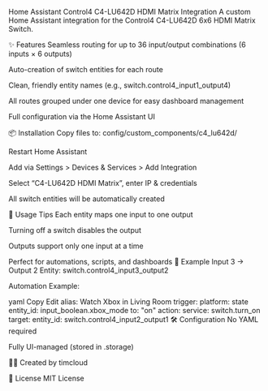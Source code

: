  Home Assistant Control4 C4-LU642D HDMI Matrix Integration
A custom Home Assistant integration for the Control4 C4-LU642D 6x6 HDMI Matrix Switch.

✨ Features
Seamless routing for up to 36 input/output combinations (6 inputs × 6 outputs)

Auto-creation of switch entities for each route

Clean, friendly entity names (e.g., switch.control4_input1_output4)

All routes grouped under one device for easy dashboard management

Full configuration via the Home Assistant UI

📦 Installation
Copy files to: config/custom_components/c4_lu642d/

Restart Home Assistant

Add via Settings > Devices & Services > Add Integration

Select “C4-LU642D HDMI Matrix”, enter IP & credentials

All switch entities will be automatically created

🧠 Usage Tips
Each entity maps one input to one output

Turning off a switch disables the output

Outputs support only one input at a time

Perfect for automations, scripts, and dashboards
🧪 Example
Input 3 → Output 2
Entity: switch.control4_input3_output2

Automation Example:

yaml
Copy
Edit
alias: Watch Xbox in Living Room
trigger:
  platform: state
  entity_id: input_boolean.xbox_mode
  to: "on"
action:
  service: switch.turn_on
  target:
    entity_id: switch.control4_input2_output1
🛠️ Configuration
No YAML required

Fully UI-managed (stored in .storage)

👨‍💻 Created by
timcloud

📄 License
MIT License
